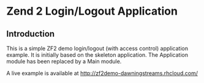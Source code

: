 Zend 2 Login/Logout Application
===============================

Introduction
------------
This is a simple ZF2 demo login/logout (with access control) application
example. It is initially based on the skeleton application. The Application
module has been replaced by a Main module.

A live example is available at http://zf2demo-dawningstreams.rhcloud.com/ 
